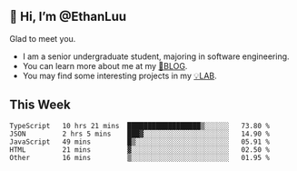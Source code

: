 ## 👋 Hi, I’m @EthanLuu

Glad to meet you.

- I am a senior undergraduate student, majoring in software engineering.
- You can learn more about me at my [📝BLOG](https://blog.ethanloo.cn).
- You may find some interesting projects in my [💡LAB](https://lab.ethanloo.cn).

## This Week
<!--START_SECTION:waka-->

```text
TypeScript   10 hrs 21 mins  ██████████████████▒░░░░░░   73.80 %
JSON         2 hrs 5 mins    ███▓░░░░░░░░░░░░░░░░░░░░░   14.90 %
JavaScript   49 mins         █▒░░░░░░░░░░░░░░░░░░░░░░░   05.91 %
HTML         21 mins         ▓░░░░░░░░░░░░░░░░░░░░░░░░   02.50 %
Other        16 mins         ▒░░░░░░░░░░░░░░░░░░░░░░░░   01.95 %
```

<!--END_SECTION:waka-->

